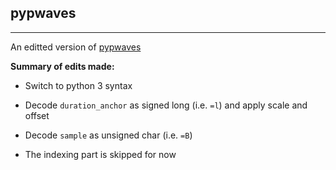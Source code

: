 ## pypwaves
-----
An editted version of [pypwaves](https://github.com/adamchlus/pypwaves)


**Summary of edits made:**

* Switch to python 3 syntax

* Decode `duration_anchor` as signed long (i.e. `=l`) and apply scale and offset

* Decode `sample` as unsigned char (i.e. `=B`)

* The indexing part is skipped for now